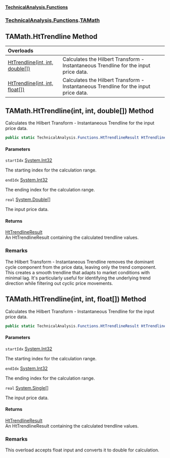#### [TechnicalAnalysis\.Functions](Atypical.TechnicalAnalysis.Functions.md 'Atypical\.TechnicalAnalysis\.Functions')
### [TechnicalAnalysis\.Functions](Atypical.TechnicalAnalysis.Functions.md#TechnicalAnalysis.Functions 'TechnicalAnalysis\.Functions').[TAMath](TAMath.md 'TechnicalAnalysis\.Functions\.TAMath')

## TAMath\.HtTrendline Method

| Overloads | |
| :--- | :--- |
| [HtTrendline\(int, int, double\[\]\)](TAMath.HtTrendline.md#TechnicalAnalysis.Functions.TAMath.HtTrendline(int,int,double[]) 'TechnicalAnalysis\.Functions\.TAMath\.HtTrendline\(int, int, double\[\]\)') | Calculates the Hilbert Transform \- Instantaneous Trendline for the input price data\. |
| [HtTrendline\(int, int, float\[\]\)](TAMath.HtTrendline.md#TechnicalAnalysis.Functions.TAMath.HtTrendline(int,int,float[]) 'TechnicalAnalysis\.Functions\.TAMath\.HtTrendline\(int, int, float\[\]\)') | Calculates the Hilbert Transform \- Instantaneous Trendline for the input price data\. |

<a name='TechnicalAnalysis.Functions.TAMath.HtTrendline(int,int,double[])'></a>

## TAMath\.HtTrendline\(int, int, double\[\]\) Method

Calculates the Hilbert Transform \- Instantaneous Trendline for the input price data\.

```csharp
public static TechnicalAnalysis.Functions.HtTrendlineResult HtTrendline(int startIdx, int endIdx, double[] real);
```
#### Parameters

<a name='TechnicalAnalysis.Functions.TAMath.HtTrendline(int,int,double[]).startIdx'></a>

`startIdx` [System\.Int32](https://docs.microsoft.com/en-us/dotnet/api/System.Int32 'System\.Int32')

The starting index for the calculation range\.

<a name='TechnicalAnalysis.Functions.TAMath.HtTrendline(int,int,double[]).endIdx'></a>

`endIdx` [System\.Int32](https://docs.microsoft.com/en-us/dotnet/api/System.Int32 'System\.Int32')

The ending index for the calculation range\.

<a name='TechnicalAnalysis.Functions.TAMath.HtTrendline(int,int,double[]).real'></a>

`real` [System\.Double](https://docs.microsoft.com/en-us/dotnet/api/System.Double 'System\.Double')[\[\]](https://docs.microsoft.com/en-us/dotnet/api/System.Array 'System\.Array')

The input price data\.

#### Returns
[HtTrendlineResult](HtTrendlineResult.md 'TechnicalAnalysis\.Functions\.HtTrendlineResult')  
An HtTrendlineResult containing the calculated trendline values\.

### Remarks
The Hilbert Transform \- Instantaneous Trendline removes the dominant cycle 
component from the price data, leaving only the trend component\. This creates 
a smooth trendline that adapts to market conditions with minimal lag\. It's 
particularly useful for identifying the underlying trend direction while 
filtering out cyclic price movements\.

<a name='TechnicalAnalysis.Functions.TAMath.HtTrendline(int,int,float[])'></a>

## TAMath\.HtTrendline\(int, int, float\[\]\) Method

Calculates the Hilbert Transform \- Instantaneous Trendline for the input price data\.

```csharp
public static TechnicalAnalysis.Functions.HtTrendlineResult HtTrendline(int startIdx, int endIdx, float[] real);
```
#### Parameters

<a name='TechnicalAnalysis.Functions.TAMath.HtTrendline(int,int,float[]).startIdx'></a>

`startIdx` [System\.Int32](https://docs.microsoft.com/en-us/dotnet/api/System.Int32 'System\.Int32')

The starting index for the calculation range\.

<a name='TechnicalAnalysis.Functions.TAMath.HtTrendline(int,int,float[]).endIdx'></a>

`endIdx` [System\.Int32](https://docs.microsoft.com/en-us/dotnet/api/System.Int32 'System\.Int32')

The ending index for the calculation range\.

<a name='TechnicalAnalysis.Functions.TAMath.HtTrendline(int,int,float[]).real'></a>

`real` [System\.Single](https://docs.microsoft.com/en-us/dotnet/api/System.Single 'System\.Single')[\[\]](https://docs.microsoft.com/en-us/dotnet/api/System.Array 'System\.Array')

The input price data\.

#### Returns
[HtTrendlineResult](HtTrendlineResult.md 'TechnicalAnalysis\.Functions\.HtTrendlineResult')  
An HtTrendlineResult containing the calculated trendline values\.

### Remarks
This overload accepts float input and converts it to double for calculation\.